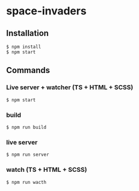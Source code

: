 # space-invaders

## Installation
```
$ npm install
$ npm start
```

## Commands

### Live server + watcher (TS + HTML + SCSS)
```
$ npm start
```

### build
```
$ npm run build
```
### live server
```
$ npm run server
```

### watch (TS + HTML + SCSS)
```
$ npm run wacth
